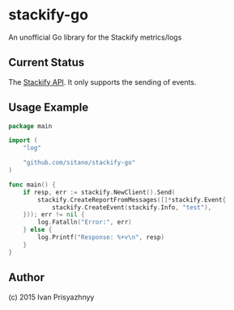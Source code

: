# stackify-go
An unofficial Go library for the Stackify metrics/logs

## Current Status
The [Stackify API](https://github.com/stackify/stackify-api/blob/master/endpoints/). It only supports the sending of events.

## Usage Example

```go
package main

import (
	"log"

	"github.com/sitano/stackify-go"
)

func main() {
	if resp, err := stackify.NewClient().Send(
		stackify.CreateReportFromMessages([]*stackify.Event{
			stackify.CreateEvent(stackify.Info, "test"),
	})); err != nil {
		log.Fatalln("Error:", err)
	} else {
		log.Printf("Response: %+v\n", resp)
	}
}

```

## Author
(c) 2015 Ivan Prisyazhnyy
